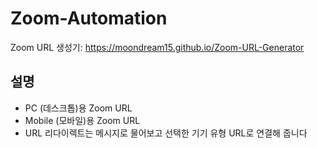 # Zoom-Automation
Zoom URL 생성기: https://moondream15.github.io/Zoom-URL-Generator

## 설명
* PC (데스크톱)용 Zoom URL
* Mobile (모바일)용 Zoom URL
* URL 리다이렉트는 메시지로 물어보고 선택한 기기 유형 URL로 연결해 줍니다
